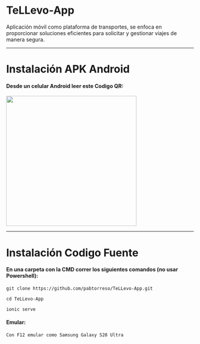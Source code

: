 # TeLLevo-App
Aplicación móvil como plataforma de transportes, se enfoca en proporcionar soluciones eficientes para solicitar y gestionar viajes de manera segura.

---
# Instalación APK Android
#### Desde un celular Android leer este Codigo QR:
<img src="https://chart.googleapis.com/chart?cht=qr&chl=https%3A%2F%2Fgithub.com%2Fpabtorreso%2FTeLLevo-App%2Freleases%2Fdownload%2Fv1.0.0%2Ftellevo-app-main-7ec70b-release.apk&chs=180x180&choe=UTF-8&chld=L|2" width="350" height="350">

---
# Instalación Codigo Fuente
#### En una carpeta con la CMD correr los siguientes comandos (no usar Powershell):
```
git clone https://github.com/pabtorreso/TeLLevo-App.git
```
```
cd TeLLevo-App
```
```
ionic serve
```
#### Emular:
```
Con F12 emular como Samsung Galaxy S20 Ultra
```


